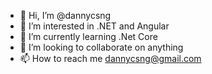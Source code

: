 - 👋 Hi, I’m @dannycsng
- 👀 I’m interested in .NET and Angular
- 🌱 I’m currently learning .Net Core
- 💞️ I’m looking to collaborate on anything
- 📫 How to reach me dannycsng@gmail.com

<!---
dannycsng/dannycsng is a ✨ special ✨ repository because its `README.md` (this file) appears on your GitHub profile.
You can click the Preview link to take a look at your changes.
--->

